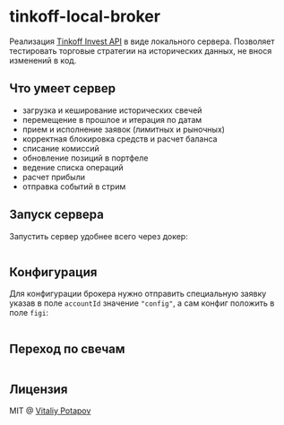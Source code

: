 # tinkoff-local-broker
Реализация [Tinkoff Invest API](https://tinkoff.github.io/investAPI/) в виде локального сервера.
Позволяет тестировать торговые стратегии на исторических данных, не внося изменений в код.

## Что умеет сервер

* загрузка и кеширование исторических свечей
* перемещение в прошлое и итерация по датам
* прием и исполнение заявок (лимитных и рыночных)
* корректная блокировка средств и расчет баланса
* списание комиссий
* обновление позиций в портфеле
* ведение списка операций
* расчет прибыли
* отправка событий в стрим

## Запуск сервера
Запустить сервер удобнее всего через докер:
```
```

## Конфигурация
Для конфигурации брокера нужно отправить специальную заявку указав в поле `accountId` значение `"config"`,
а сам конфиг положить в поле `figi`:
```

```

## Переход по свечам
```
```

## Лицензия
MIT @ [Vitaliy Potapov](https://github.com/vitalets)
